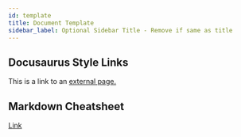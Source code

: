 ```yaml
---
id: template
title: Document Template
sidebar_label: Optional Sidebar Title - Remove if same as title
---
```


## Docusaurus Style Links

This is a link to an [external page.](http://www.example.com)

## Markdown Cheatsheet

[Link](https://github.com/adam-p/markdown-here/wiki/Markdown-Cheatsheet)
